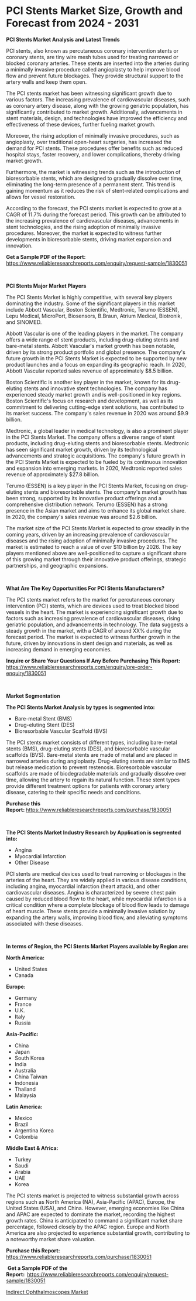 <p><h1>PCI Stents Market Size, Growth and Forecast from 2024 - 2031</h1></p><p><strong>PCI Stents Market Analysis and Latest Trends</strong></p>
<p><p>PCI stents, also known as percutaneous coronary intervention stents or coronary stents, are tiny wire mesh tubes used for treating narrowed or blocked coronary arteries. These stents are inserted into the arteries during a minimally invasive procedure called angioplasty to help improve blood flow and prevent future blockages. They provide structural support to the artery walls and keep them open.</p><p>The PCI stents market has been witnessing significant growth due to various factors. The increasing prevalence of cardiovascular diseases, such as coronary artery disease, along with the growing geriatric population, has significantly contributed to market growth. Additionally, advancements in stent materials, design, and technologies have improved the efficiency and effectiveness of these devices, further fueling market growth.</p><p>Moreover, the rising adoption of minimally invasive procedures, such as angioplasty, over traditional open-heart surgeries, has increased the demand for PCI stents. These procedures offer benefits such as reduced hospital stays, faster recovery, and lower complications, thereby driving market growth.</p><p>Furthermore, the market is witnessing trends such as the introduction of bioresorbable stents, which are designed to gradually dissolve over time, eliminating the long-term presence of a permanent stent. This trend is gaining momentum as it reduces the risk of stent-related complications and allows for vessel restoration.</p><p>According to the forecast, the PCI stents market is expected to grow at a CAGR of 11.7% during the forecast period. This growth can be attributed to the increasing prevalence of cardiovascular diseases, advancements in stent technologies, and the rising adoption of minimally invasive procedures. Moreover, the market is expected to witness further developments in bioresorbable stents, driving market expansion and innovation.</p></p>
<p><strong>Get a Sample PDF of the Report:&nbsp;</strong> <a href="https://www.reliableresearchreports.com/enquiry/request-sample/1830051">https://www.reliableresearchreports.com/enquiry/request-sample/1830051</a></p>
<p>&nbsp;</p>
<p><strong>PCI Stents Major Market Players</strong></p>
<p><p>The PCI Stents Market is highly competitive, with several key players dominating the industry. Some of the significant players in this market include Abbott Vascular, Boston Scientific, Medtronic, Terumo (ESSEN), Lepu Medical, MicroPort, Biosensors, B.Braun, Atrium Medical, Biotronik, and SINOMED.</p><p>Abbott Vascular is one of the leading players in the market. The company offers a wide range of stent products, including drug-eluting stents and bare-metal stents. Abbott Vascular's market growth has been notable, driven by its strong product portfolio and global presence. The company's future growth in the PCI Stents Market is expected to be supported by new product launches and a focus on expanding its geographic reach. In 2020, Abbott Vascular reported sales revenue of approximately $8.5 billion.</p><p>Boston Scientific is another key player in the market, known for its drug-eluting stents and innovative stent technologies. The company has experienced steady market growth and is well-positioned in key regions. Boston Scientific's focus on research and development, as well as its commitment to delivering cutting-edge stent solutions, has contributed to its market success. The company's sales revenue in 2020 was around $9.9 billion.</p><p>Medtronic, a global leader in medical technology, is also a prominent player in the PCI Stents Market. The company offers a diverse range of stent products, including drug-eluting stents and bioresorbable stents. Medtronic has seen significant market growth, driven by its technological advancements and strategic acquisitions. The company's future growth in the PCI Stents Market is expected to be fueled by its continuous innovation and expansion into emerging markets. In 2020, Medtronic reported sales revenue of approximately $27.8 billion.</p><p>Terumo (ESSEN) is a key player in the PCI Stents Market, focusing on drug-eluting stents and bioresorbable stents. The company's market growth has been strong, supported by its innovative product offerings and a comprehensive distribution network. Terumo (ESSEN) has a strong presence in the Asian market and aims to enhance its global market share. In 2020, the company's sales revenue was around $2.6 billion.</p><p>The market size of the PCI Stents Market is expected to grow steadily in the coming years, driven by an increasing prevalence of cardiovascular diseases and the rising adoption of minimally invasive procedures. The market is estimated to reach a value of over $10 billion by 2026. The key players mentioned above are well-positioned to capture a significant share of this growing market through their innovative product offerings, strategic partnerships, and geographic expansions.</p></p>
<p>&nbsp;</p>
<p><strong>What Are The Key Opportunities For PCI Stents Manufacturers?</strong></p>
<p><p>The PCI stents market refers to the market for percutaneous coronary intervention (PCI) stents, which are devices used to treat blocked blood vessels in the heart. The market is experiencing significant growth due to factors such as increasing prevalence of cardiovascular diseases, rising geriatric population, and advancements in technology. The data suggests a steady growth in the market, with a CAGR of around XX% during the forecast period. The market is expected to witness further growth in the future, driven by innovations in stent design and materials, as well as increasing demand in emerging economies.</p></p>
<p><strong>Inquire or Share Your Questions If Any Before Purchasing This Report:</strong> <a href="https://www.reliableresearchreports.com/enquiry/pre-order-enquiry/1830051">https://www.reliableresearchreports.com/enquiry/pre-order-enquiry/1830051</a></p>
<p>&nbsp;</p>
<p><strong>Market Segmentation</strong></p>
<p><strong>The PCI Stents Market Analysis by types is segmented into:</strong></p>
<p><ul><li>Bare-metal Stent (BMS)</li><li>Drug-eluting Stent (DES)</li><li>Bioresorbable Vascular Scaffold (BVS)</li></ul></p>
<p><p>The PCI stents market consists of different types, including bare-metal stents (BMS), drug-eluting stents (DES), and bioresorbable vascular scaffolds (BVS). Bare-metal stents are made of metal and are placed in narrowed arteries during angioplasty. Drug-eluting stents are similar to BMS but release medication to prevent restenosis. Bioresorbable vascular scaffolds are made of biodegradable materials and gradually dissolve over time, allowing the artery to regain its natural function. These stent types provide different treatment options for patients with coronary artery disease, catering to their specific needs and conditions.</p></p>
<p><strong>Purchase this Report:&nbsp;</strong><a href="https://www.reliableresearchreports.com/purchase/1830051">https://www.reliableresearchreports.com/purchase/1830051</a></p>
<p>&nbsp;</p>
<p><strong>The PCI Stents Market Industry Research by Application is segmented into:</strong></p>
<p><ul><li>Angina</li><li>Myocardial Infarction</li><li>Other Disease</li></ul></p>
<p><p>PCI stents are medical devices used to treat narrowing or blockages in the arteries of the heart. They are widely applied in various disease conditions, including angina, myocardial infarction (heart attack), and other cardiovascular diseases. Angina is characterized by severe chest pain caused by reduced blood flow to the heart, while myocardial infarction is a critical condition where a complete blockage of blood flow leads to damage of heart muscle. These stents provide a minimally invasive solution by expanding the artery walls, improving blood flow, and alleviating symptoms associated with these diseases.</p></p>
<p>&nbsp;</p>
<p><strong>In terms of Region, the PCI Stents Market Players available by Region are:</strong></p>
<p>
    <p> <strong> North America: </strong>
        <ul>
            <li>United States</li>
            <li>Canada</li>
        </ul>
        </p> 
    <p> <strong> Europe: </strong>
        <ul>
            <li>Germany</li>
            <li>France</li>
            <li>U.K.</li>
            <li>Italy</li>
            <li>Russia</li>
        </ul>
        </p> 
    <p> <strong> Asia-Pacific: </strong>
        <ul>
            <li>China</li>
            <li>Japan</li>
            <li>South Korea</li>
            <li>India</li>
            <li>Australia</li>
            <li>China Taiwan</li>
            <li>Indonesia</li>
            <li>Thailand</li>
            <li>Malaysia</li>
        </ul>
        </p> 
    <p> <strong> Latin America: </strong>
        <ul>
            <li>Mexico</li>
            <li>Brazil</li>
            <li>Argentina Korea</li>
            <li>Colombia</li>
        </ul>
        </p> 
    <p> <strong> Middle East & Africa: </strong>
        <ul>
            <li>Turkey</li>
            <li>Saudi</li>
            <li>Arabia</li>
            <li>UAE</li>
            <li>Korea</li>
        </ul>
    </p>
    </p>
<p><p>The PCI stents market is projected to witness substantial growth across regions such as North America (NA), Asia-Pacific (APAC), Europe, the United States (USA), and China. However, emerging economies like China and APAC are expected to dominate the market, recording the highest growth rates. China is anticipated to command a significant market share percentage, followed closely by the APAC region. Europe and North America are also projected to experience substantial growth, contributing to a noteworthy market share valuation.</p></p>
<p><strong>Purchase this Report: </strong><a href="https://www.reliableresearchreports.com/purchase/1830051">https://www.reliableresearchreports.com/purchase/1830051</a></p>
<p>&nbsp;<strong>Get a Sample PDF of the Report:&nbsp;&nbsp;</strong><a href="https://www.reliableresearchreports.com/enquiry/request-sample/1830051">https://www.reliableresearchreports.com/enquiry/request-sample/1830051</a></p>
<p><strong></strong></p>
<p><p><a href="https://github.com/WillieWoodard/Market-Research-Report-List-3/blob/main/indirect-ophthalmoscopes-market.md">Indirect Ophthalmoscopes Market</a></p></p>